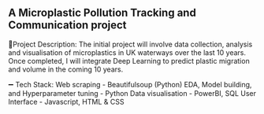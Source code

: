 ## A Microplastic Pollution Tracking and Communication project

📑Project Description: The initial project will involve data collection, analysis and visualisation of microplastics in UK waterways over the last 10 years. Once completed, I will integrate Deep Learning to predict plastic migration and volume in the coming 10 years.

➖ Tech Stack: Web scraping - Beautifulsoup (Python)
                EDA, Model building, and Hyperparameter tuning - Python
                Data visualisation - PowerBI, SQL
                User Interface - Javascript, HTML & CSS
                




